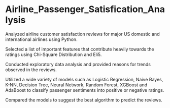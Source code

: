 # Airline_Passenger_Satisfication_Analysis
Analyzed airline customer satisfaction reviews for major US domestic and international airlines using Python.

Selected a list of important features that contribute heavily towards the ratings using Chi-Square Distribution and Eli5.

Conducted exploratory data analysis and provided reasons for trends observed in the reviews.

Utilized a wide variety of models such as Logistic Regression, Naive Bayes, K-NN, Decision Tree, Neural Network, Random Forest, XGBoost and AdaBoost to classify passenger sentiments into positive or negative ratings.

Compared the models to suggest the best algorithm to predict the reviews.
